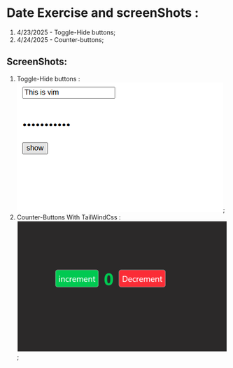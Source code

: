 # Date Exercise and screenShots : 
1. 4/23/2025 - Toggle-Hide buttons;
1. 4/24/2025 - Counter-buttons;

## ScreenShots: 
1. Toggle-Hide buttons :![Toggle button screenshot](./src/HideShowButton/hide.png);
2. Counter-Buttons With TailWindCss : ![Counter button tailWindCss screenshot](./src/Counter/counter.png);
